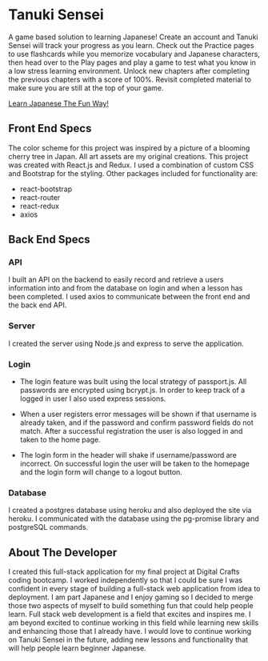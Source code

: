 # Tanuki Sensei

A game based solution to learning Japanese! Create an account and Tanuki Sensei will track your progress as you learn. Check out the Practice pages to use flashcards while you memorize vocabulary and Japanese characters, then head over to the Play pages and play a game to test what you know in a low stress learning environment. Unlock new chapters after completing the previous chapters with a score of 100%. Revisit completed material to make sure you are still at the top of your game.

[Learn Japanese The Fun Way!](https://tanukisensei.herokuapp.com/)

## Front End Specs

The color scheme for this project was inspired by a picture of a blooming cherry tree in Japan. All art assets are my original creations.
This project was created with React.js and Redux. I used a combination of custom CSS and Bootstrap for the styling. Other packages included for functionality are:
- react-bootstrap
- react-router
- react-redux
- axios

## Back End Specs

### API

I built an API on the backend to easily record and retrieve a users information into and from the database on login and when a lesson has been completed. I used axios to communicate between the front end and the back end API.

### Server
I created the server using Node.js and express to serve the application.

### Login

- The login feature was built using the local strategy of passport.js. All passwords are encrypted using bcrypt.js. In order to keep track of a logged in user I also used express sessions. 

- When a user registers error messages will be shown if that username is already taken, and if the password and confirm password fields do not match. After a successful registration the user is also logged in and taken to the home page. 

- The login form in the header will shake if username/password are incorrect. On successful login the user will be taken to the homepage and the login form will change to a logout button.

### Database
 I created a postgres database using heroku and also deployed the site via heroku. I communicated with the database using the pg-promise library and postgreSQL commands.

 ## About The Developer

 I created this full-stack application for my final project at Digital Crafts coding bootcamp. I worked independently so that I could be sure I was confident in every stage of building a full-stack web application from idea to deployment. I am part Japanese and I enjoy gaming so I decided to merge those two aspects of myself to build something fun that could help people learn. Full stack web development is a field that excites and inspires me. I am beyond excited to continue working in this field while learning new skills and enhancing those that I already have. I would love to continue working on Tanuki Sensei in the future, adding new lessons and functionality that will help people learn beginner Japanese. 